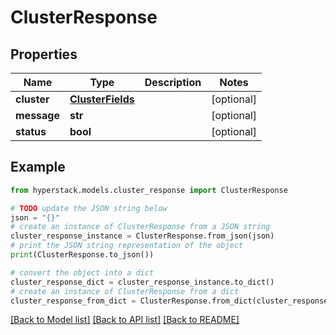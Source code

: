 # ClusterResponse


## Properties

Name | Type | Description | Notes
------------ | ------------- | ------------- | -------------
**cluster** | [**ClusterFields**](ClusterFields.md) |  | [optional] 
**message** | **str** |  | [optional] 
**status** | **bool** |  | [optional] 

## Example

```python
from hyperstack.models.cluster_response import ClusterResponse

# TODO update the JSON string below
json = "{}"
# create an instance of ClusterResponse from a JSON string
cluster_response_instance = ClusterResponse.from_json(json)
# print the JSON string representation of the object
print(ClusterResponse.to_json())

# convert the object into a dict
cluster_response_dict = cluster_response_instance.to_dict()
# create an instance of ClusterResponse from a dict
cluster_response_from_dict = ClusterResponse.from_dict(cluster_response_dict)
```
[[Back to Model list]](../README.md#documentation-for-models) [[Back to API list]](../README.md#documentation-for-api-endpoints) [[Back to README]](../README.md)


